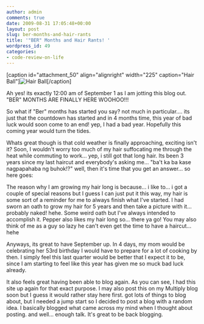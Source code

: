 ```yaml
---
author: admin
comments: true
date: 2009-08-31 17:05:48+00:00
layout: post
slug: ber-months-and-hair-rants
title: '"BER" Months and Hair Rants! '
wordpress_id: 49
categories:
- code-review-on-life
---
```


[caption id="attachment_50" align="alignright" width="225" caption="Hair Ball"]![Hair Ball](http://www.reengo.com/wp-content/uploads/2009/08/hair-ball-225x300.jpg)[/caption]

Ah yes! its exactly 12:00 am of September 1 as I am jotting this blog out. "BER" MONTHS ARE FINALLY HERE WOOHOO!!!

So what if "Ber" months has started you say? not much in particular.... its just that the countdown has started and in 4 months time, this year of bad luck would soon come to an end! yep, I had a bad year. Hopefully this coming year would turn the tides.

Whats great though is that cold weather is finally approaching, exciting isn't it? Soon, I wouldn't worry too much of my hair suffocating me through the heat while commuting to work... yep, i still got that long hair. Its been 3 years since my last haircut and everybody's asking me... "ba't ka ba kase nagpapahaba ng buhok!?" well, then it's time that you get an answer... so here goes:

The reason why I am growing my hair long is because... i like to... i got a couple of special reasons but I guess I can just put it this way, my hair is some sort of a reminder for me to always finish what I've started. I had sworn an oath to grow my hair for 5 years and then take a picture with it... probably naked! hehe. Some weird oath but I've always intended to accomplish it. Pepper also likes my hair long so... there ya go! You may also think of me as a guy so lazy he can't even get the time to have a haircut... hehe

Anyways, its great to have September up. In 4 days, my mom would be celebrating her 53rd birthday I would have to prepare for a lot of cooking by then. I simply feel this last quarter would be better that I expect it to be, since I am starting to feel like this year has given me so muck bad luck already.

It also feels great having been able to blog again. As you can see, I had this site up again for that exact purpose. I may also post this on my Multiply blog soon but I guess it would rather stay here first. got lots of things to blog about, but I needed a jump start so I decided to post a blog with a random idea. I basically blogged what came across my mind when I thought about posting. and well... enough talk. It's great to be back blogging.
